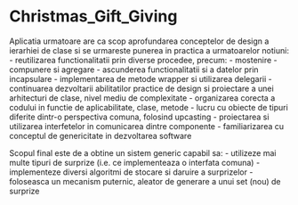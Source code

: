 # Christmas_Gift_Giving

Aplicatia urmatoare are ca scop aprofundarea conceptelor de design a ierarhiei de clase si se urmareste punerea in practica a urmatoarelor notiuni:
    - reutilizarea functionalitatii prin diverse procedee, precum:
    - mostenire
    - compunere si agregare
    - ascunderea functionalitatii si a datelor prin incapsulare
    - implementarea de metode wrapper si utilizarea delegarii
    - continuarea dezvoltarii abilitatilor practice de design si proiectare a unei arhitecturi de clase, nivel mediu de complexitate
    - organizarea corecta a codului in functie de aplicabilitate, clase, metode
    - lucru cu obiecte de tipuri diferite dintr-o perspectiva comuna, folosind upcasting
    - proiectarea si utilizarea interfetelor in comunicarea dintre componente
    - familiarizarea cu conceptul de genericitate in dezvoltarea software

Scopul final este de a obtine un sistem generic capabil sa:
    - utilizeze mai multe tipuri de surprize (i.e. ce implementeaza o interfata comuna)
    - implementeze diversi algoritmi de stocare si daruire a surprizelor
    - foloseasca un mecanism puternic, aleator de generare a unui set (nou) de surprize
